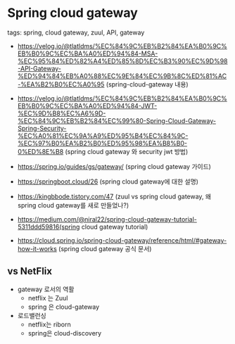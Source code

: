 # Spring cloud gateway
tags: spring, cloud gateway, zuul, API, gateway

 - https://velog.io/@tlatldms/%EC%84%9C%EB%B2%84%EA%B0%9C%EB%B0%9C%EC%BA%A0%ED%94%84-MSA-%EC%95%84%ED%82%A4%ED%85%8D%EC%B3%90%EC%9D%98-API-Gateway-%ED%94%84%EB%A0%88%EC%9E%84%EC%9B%8C%ED%81%AC-%EA%B2%B0%EC%A0%95 (spring-cloud-gateway 내용)

- https://velog.io/@tlatldms/%EC%84%9C%EB%B2%84%EA%B0%9C%EB%B0%9C%EC%BA%A0%ED%94%84-JWT-%EC%9D%B8%EC%A6%9D-%EC%84%9C%EB%B2%84%EC%99%80-Spring-Cloud-Gateway-Spring-Security-%EC%A0%81%EC%9A%A9%ED%95%B4%EC%84%9C-%EC%97%B0%EA%B2%B0%ED%95%98%EA%B8%B0-0%ED%8E%B8 (spring cloud gateway 와 security jwt 방법)

- https://spring.io/guides/gs/gateway/ (spring cloud gateway 가이드)
- https://springboot.cloud/26 (spring cloud gateway에 대한 설명)

- https://kingbbode.tistory.com/47 (zuul vs spring cloud gateway, 왜 spring cloud gateway를 새로 만들었나?)

- https://medium.com/@niral22/spring-cloud-gateway-tutorial-5311ddd59816(spring cloud gateway tutorial)

- https://cloud.spring.io/spring-cloud-gateway/reference/html/#gateway-how-it-works (spring cloud gateway 공식 문서)

## vs NetFlix
- gateway 로서의 역활
    - netflix 는 Zuul
    - spring 은 cloud-gateway
- 로드밸런싱
    - netflix는 riborn
    - spring은 cloud-discovery
